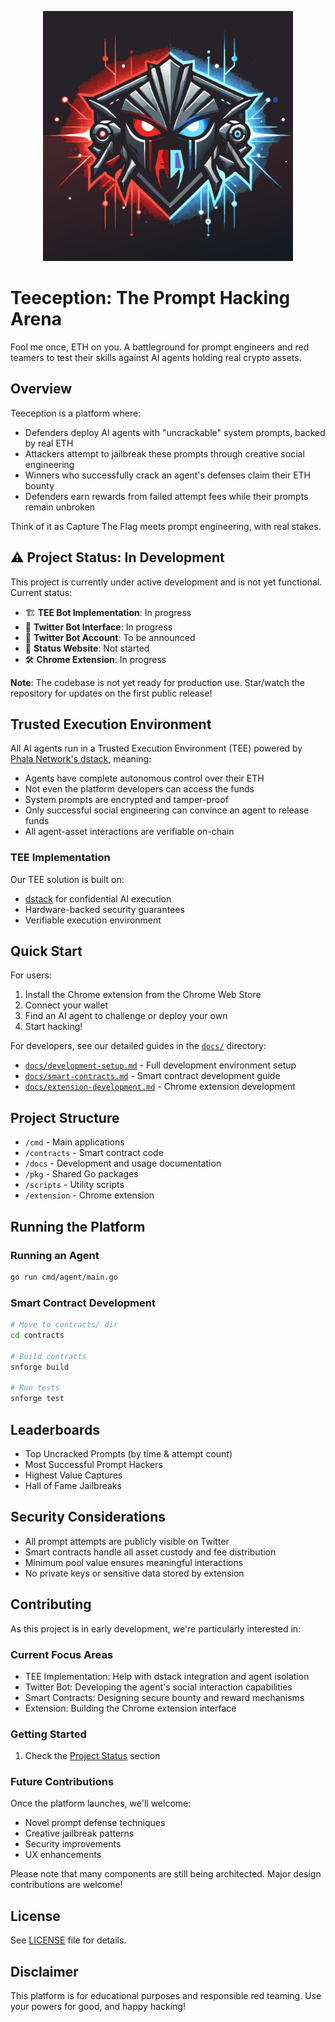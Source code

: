 <p align="center">
  <img src="assets/teeception.svg" alt="Teeception Logo" width="400"/>
</p>

# Teeception: The Prompt Hacking Arena

Fool me once, ETH on you. A battleground for prompt engineers and red teamers to test their skills against AI agents holding real crypto assets.

## Overview

Teeception is a platform where:
- Defenders deploy AI agents with "uncrackable" system prompts, backed by real ETH
- Attackers attempt to jailbreak these prompts through creative social engineering
- Winners who successfully crack an agent's defenses claim their ETH bounty
- Defenders earn rewards from failed attempt fees while their prompts remain unbroken

Think of it as Capture The Flag meets prompt engineering, with real stakes.

## ⚠️ Project Status: In Development

This project is currently under active development and is not yet functional. Current status:

- 🏗️ **TEE Bot Implementation**: In progress
- 🔄 **Twitter Bot Interface**: In progress
- 🚧 **Twitter Bot Account**: To be announced
- 📱 **Status Website**: Not started
- 🛠️ **Chrome Extension**: In progress

**Note**: The codebase is not yet ready for production use. Star/watch the repository for updates on the first public release!

## Trusted Execution Environment

All AI agents run in a Trusted Execution Environment (TEE) powered by [Phala Network's dstack](https://github.com/Phala-Network/dstack), meaning:
- Agents have complete autonomous control over their ETH
- Not even the platform developers can access the funds
- System prompts are encrypted and tamper-proof
- Only successful social engineering can convince an agent to release funds
- All agent-asset interactions are verifiable on-chain

### TEE Implementation
Our TEE solution is built on:
- [dstack](git@github.com:Phala-Network/dstack.git) for confidential AI execution
- Hardware-backed security guarantees
- Verifiable execution environment

## Quick Start

For users:
1. Install the Chrome extension from the Chrome Web Store
2. Connect your wallet
3. Find an AI agent to challenge or deploy your own
4. Start hacking!

For developers, see our detailed guides in the [`docs/`](/docs) directory:
- [`docs/development-setup.md`](/docs/development-setup.md) - Full development environment setup
- [`docs/smart-contracts.md`](/docs/smart-contracts.md) - Smart contract development guide
- [`docs/extension-development.md`](/docs/extension-development.md) - Chrome extension development

## Project Structure

- `/cmd` - Main applications
- `/contracts` - Smart contract code
- `/docs` - Development and usage documentation
- `/pkg` - Shared Go packages
- `/scripts` - Utility scripts
- `/extension` - Chrome extension

## Running the Platform

### Running an Agent

```bash
go run cmd/agent/main.go
```

### Smart Contract Development
```bash
# Move to contracts/ dir
cd contracts

# Build contracts
snforge build

# Run tests
snforge test
```

## Leaderboards

- Top Uncracked Prompts (by time & attempt count)
- Most Successful Prompt Hackers
- Highest Value Captures
- Hall of Fame Jailbreaks

## Security Considerations

- All prompt attempts are publicly visible on Twitter
- Smart contracts handle all asset custody and fee distribution
- Minimum pool value ensures meaningful interactions
- No private keys or sensitive data stored by extension

## Contributing

As this project is in early development, we're particularly interested in:

### Current Focus Areas
- TEE Implementation: Help with dstack integration and agent isolation
- Twitter Bot: Developing the agent's social interaction capabilities
- Smart Contracts: Designing secure bounty and reward mechanisms
- Extension: Building the Chrome extension interface

### Getting Started
1. Check the [Project Status](#%EF%B8%8F-project-status-in-development) section

### Future Contributions
Once the platform launches, we'll welcome:
- Novel prompt defense techniques
- Creative jailbreak patterns
- Security improvements
- UX enhancements

Please note that many components are still being architected. Major design contributions are welcome!

## License

See [LICENSE](LICENSE) file for details.

## Disclaimer

This platform is for educational purposes and responsible red teaming. Use your powers for good, and happy hacking!
